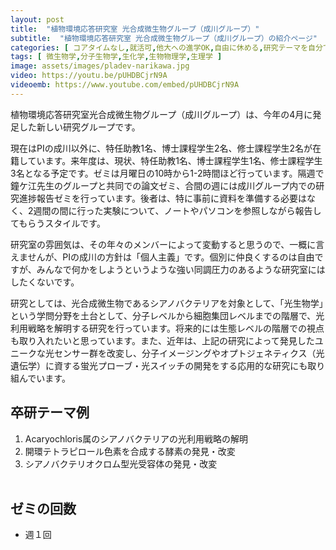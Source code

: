 ```yaml
---
layout: post
title:  "植物環境応答研究室 光合成微生物グループ（成川グループ）"
subtitle:  "植物環境応答研究室 光合成微生物グループ（成川グループ）の紹介ページ"
categories: [ コアタイムなし,就活可,他大への進学OK,自由に休める,研究テーマを自分で決める,研究テーマが与えられる ]
tags: [ 微生物学,分子生物学,生化学,生物物理学,生理学 ]
image: assets/images/pladev-narikawa.jpg
video: https://youtu.be/pUHDBCjrN9A
videoemb: https://www.youtube.com/embed/pUHDBCjrN9A
---
```


植物環境応答研究室光合成微生物グループ（成川グループ）は、今年の4月に発足した新しい研究グループです。

現在はPIの成川以外に、特任助教1名、博士課程学生2名、修士課程学生2名が在籍しています。来年度は、現状、特任助教1名、博士課程学生1名、修士課程学生3名となる予定です。ゼミは月曜日の10時から1-2時間ほど行っています。隔週で鐘ケ江先生のグループと共同での論文ゼミ、合間の週には成川グループ内での研究進捗報告ゼミを行っています。後者は、特に事前に資料を準備する必要はなく、2週間の間に行った実験について、ノートやパソコンを参照しながら報告してもらうスタイルです。

研究室の雰囲気は、その年々のメンバーによって変動すると思うので、一概に言えませんが、PIの成川の方針は「個人主義」です。個別に仲良くするのは自由ですが、みんなで何かをしようというような強い同調圧力のあるような研究室にはしたくないです。

研究としては、光合成微生物であるシアノバクテリアを対象として、「光生物学」という学問分野を土台として、分子レベルから細胞集団レベルまでの階層で、光利用戦略を解明する研究を行っています。将来的には生態レベルの階層での視点も取り入れたいと思っています。また、近年は、上記の研究によって発見したユニークな光センサー群を改変し、分子イメージングやオプトジェネティクス（光遺伝学）に資する蛍光プローブ・光スイッチの開発をする応用的な研究にも取り組んでいます。

## 卒研テーマ例
1. Acaryochloris属のシアノバクテリアの光利用戦略の解明
1. 開環テトラピロール色素を合成する酵素の発見・改変
1. シアノバクテリオクロム型光受容体の発見・改変
<br /><br />
   
## ゼミの回数
- 週１回
<br /><br />

